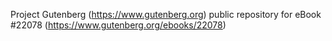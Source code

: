 Project Gutenberg (https://www.gutenberg.org) public repository for eBook #22078 (https://www.gutenberg.org/ebooks/22078)
